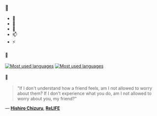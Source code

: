 ### 👋

- 🔭
- 🌱
- 💬
- 📫
- ⚡

#### 🧏

[![Most used languages](https://github-readme-stats-aynah.vercel.app/api/top-langs/?username=aynh&theme=solarized-dark&langs_count=6&layout=compact&hide_title=true)](https://github.com/anuraghazra/github-readme-stats#gh-dark-mode-only)
[![Most used languages](https://github-readme-stats-aynah.vercel.app/api/top-langs/?username=aynh&theme=solarized-light&langs_count=6&layout=compact&hide_title=true)](https://github.com/anuraghazra/github-readme-stats#gh-light-mode-only)

#### 💬

> "If I don't understand how a friend feels, am I not allowed to worry about them? If I don't experience what you do, am I not allowed to worry about you, my friend?"

&mdash; [**Hishiro Chizuru**](https://myanimelist.net/character.php?q=Hishiro%20Chizuru&cat=character), [**ReLIFE**](https://myanimelist.net/search/all?q=ReLIFE&cat=all)
